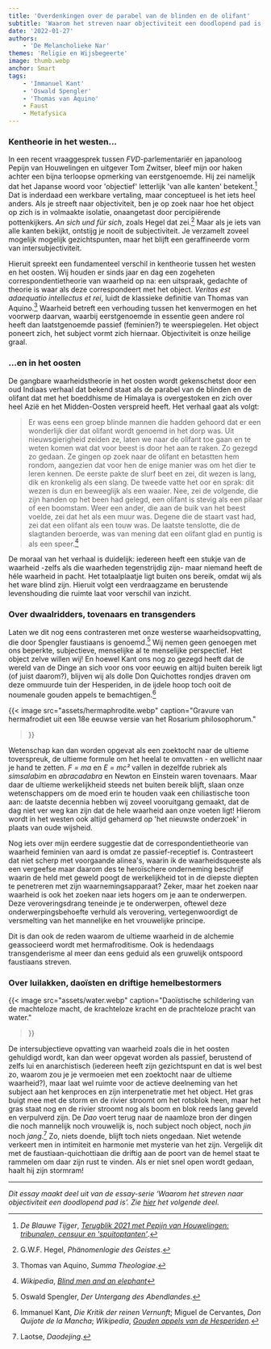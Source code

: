 ```yaml
---
title: 'Overdenkingen over de parabel van de blinden en de olifant'
subtitle: 'Waarom het streven naar objectiviteit een doodlopend pad is, deel 1'
date: '2022-01-27'
authors:
    - 'De Melancholieke Nar'
themes: 'Religie en Wijsbegeerte'
image: thumb.webp
anchor: Smart
tags:
    - 'Immanuel Kant'
    - 'Oswald Spengler'
    - 'Thomas van Aquino'
    - Faust
    - Metafysica
---
```


### Kentheorie in het westen...

In een recent vraaggesprek tussen *FVD*-parlementariër en japanoloog Pepijn van Houwelingen en uitgever Tom Zwitser, bleef mijn oor haken achter een bijna terloopse opmerking van eerstgenoemde. Hij zei namelijk dat het Japanse woord voor 'objectief' letterlijk 'van alle kanten' betekent.[^1] Dat is inderdaad een werkbare vertaling, maar conceptueel is het iets heel anders. Als je streeft naar objectiviteit, ben je op zoek naar hoe het object op zich is in volmaakte isolatie, onaangetast door percipiërende pottenkijkers. _An sich und für sich_, zoals Hegel dat zei.[^2] Maar als je iets van alle kanten bekijkt, ontstijg je nooit de subjectiviteit. Je verzamelt zoveel mogelijk mogelijk gezichtspunten, maar het blijft een geraffineerde vorm van intersubjectiviteit.

Hieruit spreekt een fundamenteel verschil in kentheorie tussen het westen en het oosten. Wij houden er sinds jaar en dag een zogeheten correspondentietheorie van waarheid op na: een uitspraak, gedachte of theorie is waar als deze correspondeert met het object. _Veritas est adaequatio intellectus et rei_, luidt de klassieke definitie van Thomas van Aquino.[^3] Waarheid betreft een verhouding tussen het kenvermogen en het voorwerp daarvan, waarbij eerstgenoemde in essentie geen andere rol heeft dan laatstgenoemde passief (feminien?) te weerspiegelen. Het object poneert zich, het subject vormt zich hiernaar. Objectiviteit is onze heilige graal.


### ...en in het oosten

De gangbare waarheidstheorie in het oosten wordt gekenschetst door een oud Indiaas verhaal dat bekend staat als de parabel van de blinden en de olifant dat met het boeddhisme de Himalaya is overgestoken en zich over heel Azië en het Midden-Oosten verspreid heeft. Het verhaal gaat als volgt:

>Er was eens een groep blinde mannen die hadden gehoord dat er een wonderlijk dier dat olifant wordt genoemd in het dorp was. Uit nieuwsgierigheid zeiden ze, laten we naar de olifant toe gaan en te weten komen wat dat voor beest is door het aan te raken. Zo gezegd zo gedaan. Ze gingen op zoek naar de olifant en betastten hem rondom, aangezien dat voor hen de enige manier was om het dier te leren kennen. De eerste pakte de slurf beet en zei, dit wezen is lang, dik en kronkelig als een slang. De tweede vatte het oor en sprak: dit wezen is dun en beweeglijk als een waaier. Nee, zei de volgende, die zijn handen op het been had gelegd, een olifant is stevig als een pilaar of een boomstam. Weer een ander, die aan de buik van het beest voelde, zei dat het als een muur was. Degene die de staart vast had, zei dat een olifant als een touw was. De laatste tenslotte, die de slagtanden beroerde, was van mening dat een olifant glad en puntig is als een speer.[^4]

De moraal van het verhaal is duidelijk: iedereen heeft een stukje van de waarheid -zelfs als die waarheden tegenstrijdig zijn- maar niemand heeft de héle waarheid in pacht. Het totaalplaatje ligt buiten ons bereik, omdat wij als het ware blind zijn. Hieruit volgt een verdraagzame en berustende levenshouding die ruimte laat voor verschil van inzicht.


### Over dwaalridders, tovenaars en transgenders

Laten we dit nog eens contrasteren met onze westerse waarheidsopvatting, die door Spengler faustiaans is genoemd.[^5] Wij nemen geen genoegen met ons beperkte, subjectieve, menselijke al te menselijke perspectief. Het object zelve willen wij! En hoewel Kant ons nog zo gezegd heeft dat de wereld van de Dinge an sich voor ons voor eeuwig en altijd buiten bereik ligt (of juist daarom?), blijven wij als dolle Don Quichottes rondjes draven om deze ommuurde tuin der Hesperiden, in de ijdele hoop toch ooit de noumenale gouden appels te bemachtigen.[^6]

{{< image
	src="assets/hermaphrodite.webp"
	caption="Gravure van hermafrodiet uit een 18e eeuwse versie van het Rosarium philosophorum."
>}}

Wetenschap kan dan worden opgevat als een zoektocht naar de ultieme toverspreuk, de ultieme formule om het heelal te omvatten - en wellicht naar je hand te zetten. _F = ma_ en _E = mc²_ vallen in dezelfde rubriek als _simsalabim_ en _abracadabra_ en Newton en Einstein waren tovenaars. Maar daar de ultieme werkelijkheid steeds net buiten bereik blijft, slaan onze wetenschappers om de moed erin te houden vaak een chiliastische toon aan: de laatste decennia hebben wij zoveel vooruitgang gemaakt, dat de dag niet ver weg kan zijn dat de hele waarheid aan onze voeten ligt! Hierom wordt in het westen ook altijd gehamerd op 'het nieuwste onderzoek' in plaats van oude wijsheid.

Nog iets over mijn eerdere suggestie dat de correspondentietheorie van waarheid feminien van aard is omdat ze passief-receptief is. Contrasteert dat niet scherp met voorgaande alinea's, waarin ik de waarheidsqueeste als een vergeefse maar daarom des te heroïschere onderneming beschrijf waarin de held met geweld poogt de werkelijkheid tot in de diepste diepten te penetreren met zijn waarnemingsapparaat? Zeker, maar het zoeken naar waarheid is ook het zoeken naar iets hogers om je aan te onderwerpen. Deze veroveringsdrang teneinde je te onderwerpen, oftewel deze onderwerpingsbehoefte verhuld als verovering, vertegenwoordigt de versmelting van het mannelijke en het vrouwelijke principe.

Dit is dan ook de reden waarom de ultieme waarheid in de alchemie geassocieerd wordt met hermafroditisme. Ook is hedendaags transgenderisme al meer dan eens geduid als een gruwelijk ontspoord faustiaans streven.


### Over luilakken, daoïsten en driftige hemelbestormers

{{< image
	src="assets/water.webp"
	caption="Daoïstische schildering van de machteloze macht, de krachteloze kracht en de prachteloze pracht van water."
>}}


De intersubjectieve opvatting van waarheid zoals die in het oosten gehuldigd wordt, kan dan weer opgevat worden als passief, berustend of zelfs lui en anarchistisch (iedereen heeft zijn gezichtspunt en dat is wel best zo, waarom zou je je vermoeien met een zoektocht naar de ultieme waarheid?), maar laat wel ruimte voor de actieve deelneming van het subject aan het kenproces en zijn interpenetratie met het object. Het gras buigt mee met de storm en de rivier stroomt om het rotsblok heen, maar het gras staat nog en de rivier stroomt nog als boom en blok reeds lang geveld en verpulverd zijn. De _Dao_ voert terug naar de naamloze bron der dingen die noch mannelijk noch vrouwelijk is, noch subject noch object, noch _jin_ noch _jang_.[^7] Zo, niets doende, blijft toch niets ongedaan. Niet wetende verkeert men in intimiteit en harmonie met mysterie van het zijn. Vergelijk dit met de faustiaan-quichottiaan die driftig aan de poort van de hemel staat te rammelen om daar zijn rust te vinden. Als er niet snel open wordt gedaan, haalt hij zijn stormram!

---

_Dit essay maakt deel uit van de essay-serie ‘Waarom het streven naar objectiviteit een doodlopend pad is’. Zie [hier](https://reactionair.nl/artikelen/een-lesje-grammatica-een-lesje-metafysica/) het volgende deel._


[^1]: _De Blauwe Tijger_, _[Terugblik 2021 met Pepijn van Houwelingen: tribunalen, censuur en 'spuitoptanten'](https://youtu.be/F8jNcl6HSmk)_.
[^2]: G.W.F. Hegel, _Phänomenlogie des Geistes_.
[^3]: Thomas van Aquino, _Summa Theologiae_.
[^4]: _Wikipedia_, _[Blind men and an elephant](https://en.wikipedia.org/wiki/Blind_men_and_an_elephant)_
[^5]: Oswald Spengler, _Der Untergang des Abendlandes_.
[^6]: Immanuel Kant, _Die Kritik der reinen Vernunft_; Miguel de Cervantes, _Don Quijote de la Mancha_; _Wikipedia_, _[Gouden appels van de Hesperiden](https://nl.wikipedia.org/wiki/Gouden_appels_van_de_Hesperiden)._
[^7]: Laotse, _Daodejing_.
